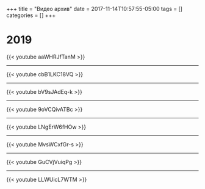 +++
title = "Видео архив"
date = 2017-11-14T10:57:55-05:00
tags = []
categories = []
+++

# 2019

{{< youtube aaWHRJfTanM >}} 
* * *
{{< youtube cbB1LKC18VQ >}}
* * *
{{< youtube bV9sJAdEq-k >}}
* * *
{{< youtube 9oVCQivATBc >}}
* * *
{{< youtube LNgErW6fHOw >}}
* * *
{{< youtube MvsWCxfGr-s >}}
* * *
{{< youtube GuCVjVuiqPg >}}
* * *
{{< youtube LLWUicL7WTM >}}
